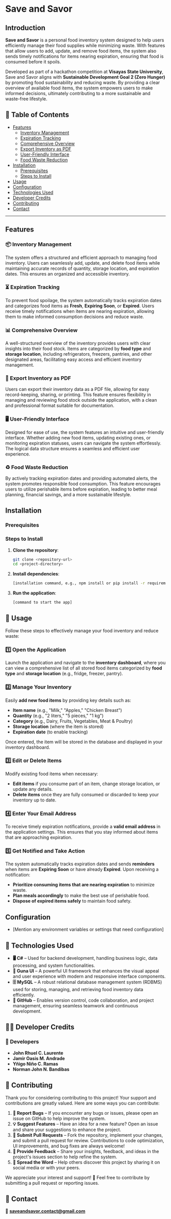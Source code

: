 # **Save and Savor**

## **Introduction**
**Save and Savor** is a personal food inventory system designed to help users efficiently manage their food supplies while minimizing waste. With features that allow users to add, update, and remove food items, the system also sends timely notifications for items nearing expiration, ensuring that food is consumed before it spoils.

Developed as part of a hackathon competition at **Visayas State University**, Save and Savor aligns with **Sustainable Development Goal 2 (Zero Hunger)** by promoting food sustainability and reducing waste. By providing a clear overview of available food items, the system empowers users to make informed decisions, ultimately contributing to a more sustainable and waste-free lifestyle.

## **📑 Table of Contents**  

- [Features](#features)  
  - [Inventory Management](#-inventory-management)  
  - [Expiration Tracking](#-expiration-tracking)  
  - [Comprehensive Overview](#-comprehensive-overview)  
  - [Export Inventory as PDF](#-export-inventory-as-pdf)  
  - [User-Friendly Interface](#-user-friendly-interface)  
  - [Food Waste Reduction](#-food-waste-reduction)  
- [Installation](#installation)  
  - [Prerequisites](#prerequisites)  
  - [Steps to Install](#steps-to-install)  
- [Usage](#-usage)  
- [Configuration](#configuration)  
- [Technologies Used](#-technologies-used)  
- [Developer Credits](#-developer-credits)  
- [Contributing](#-contributing)  
- [Contact](#-contact)  

---

## **Features**  

### **📦 Inventory Management**  
The system offers a structured and efficient approach to managing food inventory. Users can seamlessly add, update, and delete food items while maintaining accurate records of quantity, storage location, and expiration dates. This ensures an organized and accessible inventory.  

### **⏳ Expiration Tracking**  
To prevent food spoilage, the system automatically tracks expiration dates and categorizes food items as **Fresh**, **Expiring Soon**, or **Expired**. Users receive timely notifications when items are nearing expiration, allowing them to make informed consumption decisions and reduce waste.  

### **📊 Comprehensive Overview**  
A well-structured overview of the inventory provides users with clear insights into their food stock. Items are categorized by **food type** and **storage location**, including refrigerators, freezers, pantries, and other designated areas, facilitating easy access and efficient inventory management.  

### **📄 Export Inventory as PDF**  
Users can export their inventory data as a PDF file, allowing for easy record-keeping, sharing, or printing. This feature ensures flexibility in managing and reviewing food stock outside the application, with a clean and professional format suitable for documentation. 

### **🖥️ User-Friendly Interface**  
Designed for ease of use, the system features an intuitive and user-friendly interface. Whether adding new food items, updating existing ones, or monitoring expiration statuses, users can navigate the system effortlessly. The logical data structure ensures a seamless and efficient user experience.  

### **♻️ Food Waste Reduction**  
By actively tracking expiration dates and providing automated alerts, the system promotes responsible food consumption. This feature encourages users to utilize perishable items before expiration, leading to better meal planning, financial savings, and a more sustainable lifestyle.  

## **Installation**
### **Prerequisites**

### **Steps to Install**
1. **Clone the repository**:
   ```bash
   git clone <repository-url>
   cd <project-directory>
   ```  
2. **Install dependencies**:
   ```bash
   [installation command, e.g., npm install or pip install -r requirements.txt]
   ```  
3. **Run the application**:
   ```bash
   [command to start the app]
   ```  

## 📌 **Usage**  

Follow these steps to effectively manage your food inventory and reduce waste:  

### 1️⃣ Open the Application  
Launch the application and navigate to the **inventory dashboard**, where you can view a comprehensive list of all stored food items categorized by **food type** and **storage location** (e.g., fridge, freezer, pantry).  

### 2️⃣ Manage Your Inventory  
Easily **add new food items** by providing key details such as:  
   - **Item name** (e.g., "Milk," "Apples," "Chicken Breast")  
   - **Quantity** (e.g., "2 liters," "5 pieces," "1 kg")  
   - **Category** (e.g., Dairy, Fruits, Vegetables, Meat & Poultry)  
   - **Storage location** (where the item is stored)  
   - **Expiration date** (to enable tracking)  

Once entered, the item will be stored in the database and displayed in your inventory dashboard.  

### 3️⃣ Edit or Delete Items  
Modify existing food items when necessary:  
   - **Edit items** if you consume part of an item, change storage location, or update any details.  
   - **Delete items** once they are fully consumed or discarded to keep your inventory up to date.  

### 4️⃣ Enter Your Email Address  
To receive timely expiration notifications, provide a **valid email address** in the application settings. This ensures that you stay informed about items that are approaching expiration.  

### 5️⃣ Get Notified and Take Action  
The system automatically tracks expiration dates and sends **reminders** when items are **Expiring Soon** or have already **Expired**. Upon receiving a notification:  
   - **Prioritize consuming items that are nearing expiration** to minimize waste.  
   - **Plan meals accordingly** to make the best use of perishable food.  
   - **Dispose of expired items safely** to maintain food safety.  

## **Configuration**
- [Mention any environment variables or settings that need configuration]

## 🚀 **Technologies Used**  

- **🖥️ C#** – Used for backend development, handling business logic, data processing, and system functionalities.  
- **🎨 Guna UI** – A powerful UI framework that enhances the visual appeal and user experience with modern and responsive interface components.  
- **🗄️ MySQL** – A robust relational database management system (RDBMS) used for storing, managing, and retrieving food inventory data efficiently.  
- **🔄 GitHub** – Enables version control, code collaboration, and project management, ensuring seamless teamwork and continuous development.  

## 👨‍💻 **Developer Credits**  

### 👥 **Developers**  
- **John Rhuel C. Laurente**  
- **Jamir Oasis M. Andrade**  
- **Yñigo Niño C. Ramas**  
- **Norman John N. Bandibas**  

## 🤝 **Contributing**

Thank you for considering contributing to this project! Your support and contributions are greatly valued. Here are some ways you can contribute:  

1. **🐞 Report Bugs** – If you encounter any bugs or issues, please open an issue on GitHub to help improve the system.  
2. **💡 Suggest Features** – Have an idea for a new feature? Open an issue and share your suggestions to enhance the project.  
3. **🔀 Submit Pull Requests** – Fork the repository, implement your changes, and submit a pull request for review. Contributions to code optimization, UI improvements, and bug fixes are always welcome!  
4. **💬 Provide Feedback** – Share your insights, feedback, and ideas in the project's issues section to help refine the system.  
5. **📢 Spread the Word** – Help others discover this project by sharing it on social media or with your peers.  

We appreciate your interest and support! 🚀 Feel free to contribute by submitting a pull request or reporting issues.  

## 📩 **Contact**
📧 **saveandsavor.contact@gmail.com**
